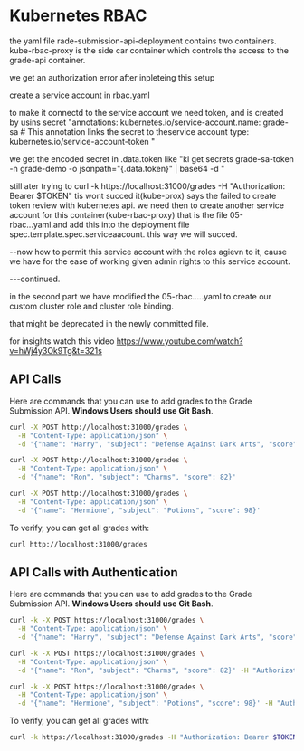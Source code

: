# Kubernetes RBAC 

the yaml file rade-submission-api-deployment contains two containers. kube-rbac-proxy is the side car container which controls the access to the grade-api container. 

we get an authorization error after inpleteing this setup

create a service account in rbac.yaml

to make it connectd to the service account we need token, and is created by usins secret 
   "annotations:   kubernetes.io/service-account.name: grade-sa   # This annotation links the secret to theservice account
type: kubernetes.io/service-account-token "


we get the encoded secret in .data.token like "kl get secrets grade-sa-token -n grade-demo -o jsonpath="{.data.token}" | base64 -d   "

still ater trying to curl -k https://localhost:31000/grades -H "Authorization: Bearer $TOKEN" tis wont succed it(kube-prox) says the failed to create token review with kubernetes api. we need then to create another service account for this container(kube-rbac-proxy) that is the file 05-rbac...yaml.and add this into the deployment file spec.template.spec.serviceaacount. this way we will succed. 

--now how to permit this service account with the roles agievn to it, cause we have for the ease of working given admin rights to this service account. 


---continued.


in the second part we have modified the 05-rbac.....yaml to create our custom cluster role and cluster role binding. 


that might be deprecated in the newly committed file. 

for insights watch this video https://www.youtube.com/watch?v=hWj4y3Ok9Tg&t=321s

## API Calls

Here are commands that you can use to add grades to the Grade Submission API. **Windows Users should use Git Bash**.

```bash
curl -X POST http://localhost:31000/grades \
  -H "Content-Type: application/json" \
  -d '{"name": "Harry", "subject": "Defense Against Dark Arts", "score": 95}'

curl -X POST http://localhost:31000/grades \
  -H "Content-Type: application/json" \
  -d '{"name": "Ron", "subject": "Charms", "score": 82}'

curl -X POST http://localhost:31000/grades \
  -H "Content-Type: application/json" \
  -d '{"name": "Hermione", "subject": "Potions", "score": 98}'
```

To verify, you can get all grades with:
```bash
curl http://localhost:31000/grades
```

## API Calls with Authentication

Here are commands that you can use to add grades to the Grade Submission API. **Windows Users should use Git Bash**.

```bash
curl -k -X POST https://localhost:31000/grades \
  -H "Content-Type: application/json" \
  -d '{"name": "Harry", "subject": "Defense Against Dark Arts", "score": 95}' -H "Authorization: Bearer $TOKEN"

curl -k -X POST https://localhost:31000/grades \
  -H "Content-Type: application/json" \
  -d '{"name": "Ron", "subject": "Charms", "score": 82}' -H "Authorization: Bearer $TOKEN"

curl -k -X POST https://localhost:31000/grades \
  -H "Content-Type: application/json" \
  -d '{"name": "Hermione", "subject": "Potions", "score": 98}' -H "Authorization: Bearer $TOKEN"
```

To verify, you can get all grades with:
```bash
curl -k https://localhost:31000/grades -H "Authorization: Bearer $TOKEN"
```

